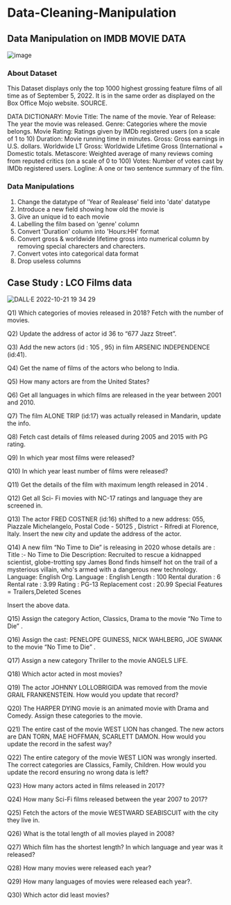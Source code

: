 # Data-Cleaning-Manipulation

## Data Manipulation on IMDB MOVIE DATA
![image](https://user-images.githubusercontent.com/76867868/197213592-44b9d057-fa7f-4853-9ab4-7e056f1f1a85.png)

### About Dataset
This Dataset displays only the top 1000 highest grossing feature films of all time as of September 5, 2022. It is in the same order as displayed on the Box Office Mojo website. SOURCE.

DATA DICTIONARY:
Movie Title: The name of the movie.
Year of Release: The year the movie was released.
Genre: Categories where the movie belongs.
Movie Rating: Ratings given by IMDb registered users (on a scale of 1 to 10)
Duration: Movie running time in minutes.
Gross: Gross earnings in U.S. dollars.
Worldwide LT Gross: Worldwide Lifetime Gross (International + Domestic totals.
Metascore: Weighted average of many reviews coming from reputed critics (on a scale of 0 to 100)
Votes: Number of votes cast by IMDb registered users.
Logline: A one or two sentence summary of the film.

### Data Manipulations
1. Change the datatype of 'Year of Realease' field into 'date' datatype
2. Introduce a new field showing how old the movie is
3. Give an unique id to each movie
4. Labelling the film based on 'genre' column
5. Convert 'Duration' column into 'Hours:HH' format
6. Convert gross & worldwide lifetime gross into numerical column by removing special charecters and charecters.
7. Convert votes into categorical data format
8. Drop useless columns

## Case Study : LCO Films data
![DALL·E 2022-10-21 19 34 29](https://user-images.githubusercontent.com/76867868/197214901-022c159d-fa72-4c49-bb43-a027f289574f.png)

Q1) Which categories of movies released in 2018? Fetch with the number of movies. 

Q2) Update the address of actor id 36 to “677 Jazz Street”.

Q3) Add the new actors (id : 105 , 95) in film  ARSENIC INDEPENDENCE (id:41).

Q4) Get the name of films of the actors who belong to India.

Q5) How many actors are from the United States?

Q6) Get all languages in which films are released in the year between 2001 and 2010.

Q7) The film ALONE TRIP (id:17) was actually released in Mandarin, update the info.

Q8) Fetch cast details of films released during 2005 and 2015 with PG rating.

Q9) In which year most films were released?

Q10) In which year least number of films were released?

Q11) Get the details of the film with maximum length released in 2014 .

Q12) Get all Sci- Fi movies with NC-17 ratings and language they are screened in.

Q13) The actor FRED COSTNER (id:16) shifted to a new address:
 055,  Piazzale Michelangelo, Postal Code - 50125 , District - Rifredi at Florence, Italy. 
Insert the new city and update the address of the actor.

Q14) A new film “No Time to Die” is releasing in 2020 whose details are : 
Title :- No Time to Die
Description: Recruited to rescue a kidnapped scientist, globe-trotting spy James Bond finds himself hot on the trail of a mysterious villain, who's armed with a dangerous new technology.
Language: English
Org. Language : English
Length : 100
Rental duration : 6
Rental rate : 3.99
Rating : PG-13
Replacement cost : 20.99
Special Features = Trailers,Deleted Scenes

Insert the above data.

Q15) Assign the category Action, Classics, Drama  to the movie “No Time to Die” .

Q16) Assign the cast: PENELOPE GUINESS, NICK WAHLBERG, JOE SWANK to the movie “No Time to Die” .

Q17) Assign a new category Thriller  to the movie ANGELS LIFE.

Q18) Which actor acted in most movies?

Q19) The actor JOHNNY LOLLOBRIGIDA was removed from the movie GRAIL FRANKENSTEIN. How would you update that record?

Q20) The HARPER DYING movie is an animated movie with Drama and Comedy. Assign these categories to the movie.

Q21) The entire cast of the movie WEST LION has changed. The new actors are DAN TORN, MAE HOFFMAN, SCARLETT DAMON. How would you update the record in the safest way?

Q22) The entire category of the movie WEST LION was wrongly inserted. The correct categories are Classics, Family, Children. How would you update the record ensuring no wrong data is left?

Q23) How many actors acted in films released in 2017?

Q24) How many Sci-Fi films released between the year 2007 to 2017?

Q25) Fetch the actors of the movie WESTWARD SEABISCUIT with the city they live in.

Q26) What is the total length of all movies played in 2008?

Q27) Which film has the shortest length? In which language and year was it released?

Q28) How many movies were released each year?

Q29)  How many languages of movies were released each year?.

Q30) Which actor did least movies?
